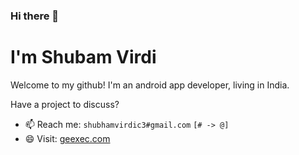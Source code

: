 ### Hi there 👋
# I'm Shubam Virdi

Welcome to my github! I'm an android app developer, living in India. 

Have a project to discuss?
- 📫 Reach me: `shubhamvirdic3#gmail.com`  `[# -> @]`
- 😄 Visit: [geexec.com](https://geexec.com)
